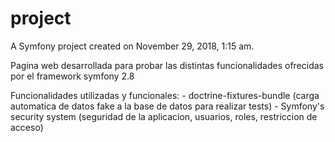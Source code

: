 project
=======

A Symfony project created on November 29, 2018, 1:15 am.

Pagina web desarrollada para probar las distintas funcionalidades ofrecidas por el framework symfony 2.8

Funcionalidades utilizadas y funcionales:
	- doctrine-fixtures-bundle (carga automatica de datos fake a la base de datos para realizar tests)
	- Symfony's security system (seguridad de la aplicacion, usuarios, roles, restriccion de acceso)